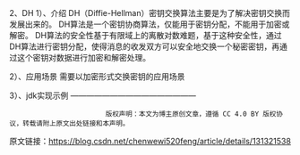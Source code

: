 2、DH
1）、介绍
DH（Diffie-Hellman）密钥交换算法主要是为了解决密钥交换而发展出来的。
DH算法是一个密钥协商算法，仅能用于密钥分配，不能用于加密或解密。
DH算法的安全性基于有限域上的离散对数难题，基于这种安全性，通过DH算法进行密钥分配，使得消息的收发双方可以安全地交换一个秘密密钥，再通过这个密钥对数据进行加密和解密处理。

2）、应用场景
需要以加密形式交换密钥的应用场景

3）、jdk实现示例
————————————————

                            版权声明：本文为博主原创文章，遵循 CC 4.0 BY 版权协议，转载请附上原文出处链接和本声明。

原文链接：https://blog.csdn.net/chenwewi520feng/article/details/131321538

